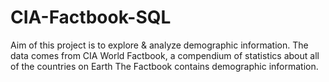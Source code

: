 # CIA-Factbook-SQL

Aim of this project is to explore & analyze demographic information. The data comes from CIA World Factbook, a compendium of statistics about all of the countries on Earth The Factbook contains demographic information.

